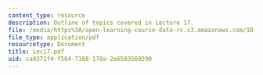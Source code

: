 ```yaml
---
content_type: resource
description: Outline of topics covered in Lecture 17.
file: /media/https%3A/open-learning-course-data-rc.s3.amazonaws.com/10-675j-computational-quantum-mechanics-of-molecular-and-extended-systems-fall-2004/ca0371f4f5047168178a2e6503569290_Lec17.pdf
file_type: application/pdf
resourcetype: Document
title: Lec17.pdf
uid: ca0371f4-f504-7168-178a-2e6503569290
---
```

